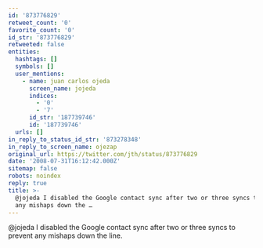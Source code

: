 ```yaml
---
id: '873776829'
retweet_count: '0'
favorite_count: '0'
id_str: '873776829'
retweeted: false
entities:
  hashtags: []
  symbols: []
  user_mentions:
    - name: juan carlos ojeda
      screen_name: jojeda
      indices:
        - '0'
        - '7'
      id_str: '187739746'
      id: '187739746'
  urls: []
in_reply_to_status_id_str: '873278348'
in_reply_to_screen_name: ojezap
original_url: https://twitter.com/jth/status/873776829
date: '2008-07-31T16:12:42.000Z'
sitemap: false
robots: noindex
reply: true
title: >-
  @jojeda I disabled the Google contact sync after two or three syncs to prevent
  any mishaps down the …
---
```


@jojeda I disabled the Google contact sync after two or three syncs to prevent any mishaps down the line.